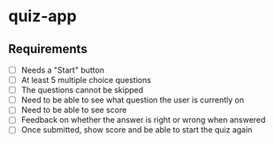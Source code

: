 # quiz-app
## Requirements
- [ ] Needs a "Start" button
- [ ] At least 5 multiple choice questions
- [ ] The questions cannot be skipped
- [ ] Need to be able to see what question the user is currently on
- [ ] Need to be able to see score
- [ ] Feedback on whether the answer is right or wrong when answered
- [ ] Once submitted, show score and be able to start the quiz again
